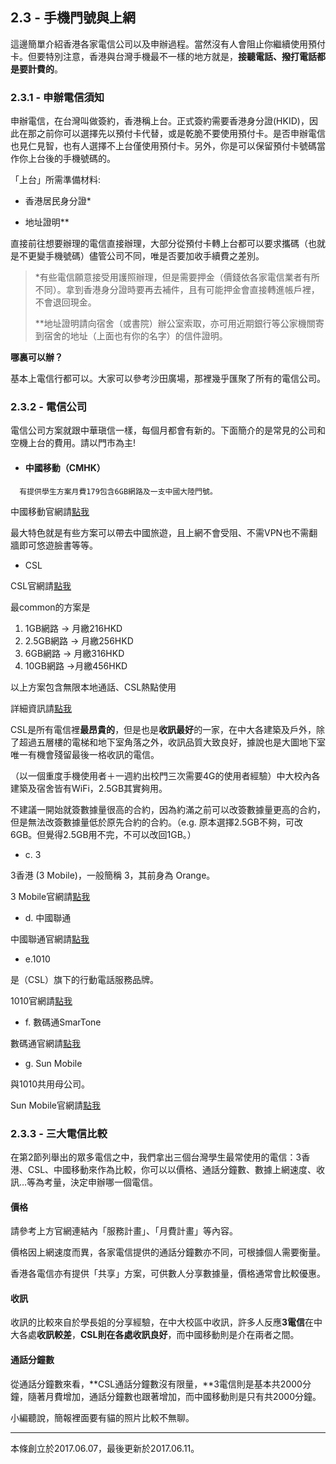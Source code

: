 ## 2.3 - 手機門號與上網

這邊簡單介紹香港各家電信公司以及申辦過程。當然沒有人會阻止你繼續使用預付卡。但要特別注意，香港與台灣手機最不一樣的地方就是，**接聽電話、撥打電話都是要計費的**。

### 2.3.1 - 申辦電信須知

申辦電信，在台灣叫做簽約，香港稱上台。正式簽約需要香港身分證\(HKID\)，因此在那之前你可以選擇先以預付卡代替，或是乾脆不要使用預付卡。是否申辦電信也見仁見智，也有人選擇不上台僅使用預付卡。另外，你是可以保留預付卡號碼當作你上台後的手機號碼的。

「上台」所需準備材料:

* 香港居民身分證\*

* 地址證明\*\*

直接前往想要辦理的電信直接辦理，大部分從預付卡轉上台都可以要求攜碼（也就是不更變手機號碼）儘管公司不同，唯是否要加收手續費之差別。

> \*有些電信願意接受用護照辦理，但是需要押金（價錢依各家電信業者有所不同）。拿到香港身分證時要再去補件，且有可能押金會直接轉進帳戶裡，不會退回現金。
>
> \*\*地址證明請向宿舍（或書院）辦公室索取，亦可用近期銀行等公家機關寄到宿舍的地址（上面也有你的名字）的信件證明。

**哪裏可以辦？**

基本上電信行都可以。大家可以參考沙田廣場，那裡幾乎匯聚了所有的電信公司。

### 2.3.2 - 電信公司

電信公司方案就跟中華瑱信一樣，每個月都會有新的。下面簡介的是常見的公司和空機上台的費用。請以門市為主!

* #### 中國移動（CMHK）

```
  有提供學生方案月費179包含6GB網路及一支中國大陸門號。
```

中國移動官網請[點我](https://www.hk.chinamobile.com/tc/)

最大特色就是有些方案可以帶去中國旅遊，且上網不會受阻、不需VPN也不需翻牆即可悠遊臉書等等。

* CSL

CSL官網請[點我](https://www.hkcsl.com/index.html)

最common的方案是

1. 1GB網路 -&gt; 月繳216HKD
2. 2.5GB網路 -&gt; 月繳256HKD
3. 6GB網路 -&gt; 月繳316HKD
4. 10GB網路 -&gt;月繳456HKD

以上方案包含無限本地通話、CSL熱點使用

詳細資訊請[點我](https://www.hkcsl.com/tc/New-Data-and-Voice-Service-Plan/)

CSL是所有電信裡**最昂貴的**，但是也是**收訊最好**的一家，在中大各建築及戶外，除了超過五層樓的電梯和地下室角落之外，收訊品質大致良好，據說也是大圖地下室唯一有機會殘留最後一格收訊的電信。

（以一個重度手機使用者＋一週約出校門三次需要4G的使用者經驗）中大校內各建築及宿舍皆有WiFi，2.5GB其實夠用。

不建議一開始就簽數據量很高的合約，因為約滿之前可以改簽數據量更高的合約，但是無法改簽數據量低於原先合約的合約。（e.g. 原本選擇2.5GB不夠，可改6GB。但覺得2.5GB用不完，不可以改回1GB。）

* c. 3

3香港 \(3 Mobile\)，一般簡稱 3，其前身為 Orange。

3 Mobile官網請[點我](http://www.three.com.hk/website/appmanager/three/home?_nfpb=true&pageid=000001&_pageLabel=P200170391219567376547&lang=chi)

* d. 中國聯通

中國聯通官網請[點我](https://www.google.com.tw/url?sa=t&rct=j&q=&esrc=s&source=web&cd=1&cad=rja&uact=8&ved=0ahUKEwjep9zKq7zUAhULpZQKHRdtBCEQFgglMAA&url=http%3A%2F%2Fhk.chinaunicom.com%2F&usg=AFQjCNE67WAGw4Bu2RDD-N91aoHR-P690w&sig2=mxLCk9p7KDu3CE4DTqjODg)

* e.1010

是（CSL）旗下的行動電話服務品牌。

1010官網請[點我](http://www.1010.com.hk/jsp/home/index.jsp?language=tch)

* f. 數碼通SmarTone

數碼通官網請[點我](http://www.smartone.com/tc/mobile_and_price_plans/)

* g. Sun Mobile

與1010共用母公司。

Sun Mobile官網請[點我](http://www.sunmobile.com.hk/plan02/533.jhtml)

### 2.3.3 - 三大電信比較

在第2節列舉出的眾多電信之中，我們拿出三個台灣學生最常使用的電信：3香港、CSL、中國移動來作為比較，你可以以價格、通話分鐘數、數據上網速度、收訊...等為考量，決定申辦哪一個電信。

#### **價格**

請參考上方官網連結內「服務計畫」、「月費計畫」等內容。

價格因上網速度而異，各家電信提供的通話分鐘數亦不同，可根據個人需要衡量。

香港各電信亦有提供「共享」方案，可供數人分享數據量，價格通常會比較優惠。

#### **收訊**

收訊的比較來自於學長姐的分享經驗，在中大校區中收訊，許多人反應**3電信**在中大各處**收訊較差**，**CSL則在各處收訊良好**，而中國移動則是介在兩者之間。

#### 通話分鐘數

從通話分鐘數來看，**CSL通話分鐘數沒有限量，**3電信則是基本共2000分鐘，隨著月費增加，通話分鐘數也跟著增加，而中國移動則是只有共2000分鐘。

小編聽說，簡報裡面要有貓的照片比較不無聊。

---

本條創立於2017.06.07，最後更新於2017.06.11。

